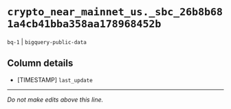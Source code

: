 # `crypto_near_mainnet_us._sbc_26b8b681a4cb41bba358aa178968452b`
`bq-1` | `bigquery-public-data`

## Column details
* [TIMESTAMP] `last_update`

-------------------------------------------------------------------------------
*Do not make edits above this line.*
